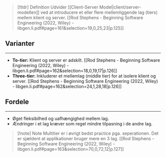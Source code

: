 > [!tldr] Definition
Udvider [[Client-Server Model|client/server-modellen]] ved at introducere et eller flere mellemliggende lag (tiers) mellem klient og server.
[[Rod Stephens - Beginning Software Engineering (2022, Wiley) - libgen.li.pdf#page=161&selection=19,0,25,23|p.125]]
## Varianter
---
  - **To-tier:** Klient og server er adskilt. [[Rod Stephens - Beginning Software Engineering (2022, Wiley) - libgen.li.pdf#page=162&selection=18,0,19,17|p.126]]
  - **Three-tier:** Inkluderer et mellemlag (middle tier) for at isolere klient og server. [[Rod Stephens - Beginning Software Engineering (2022, Wiley) - libgen.li.pdf#page=162&selection=24,1,28,18|p.126]]

## Fordele
---
  - Øget fleksibilhed og uafhængighed mellem lag.
  - Ændringer i et lag kræver som regel mindre tilpasning i de andre lag.

> [!note] Note
Multitier er i øvrigt bedst practice pga. seperationen. Det er sjældent at applikationer bruger mere en 3 lag. 
[[Rod Stephens - Beginning Software Engineering (2022, Wiley) - libgen.li.pdf#page=163&selection=70,0,72,12|p.127]]